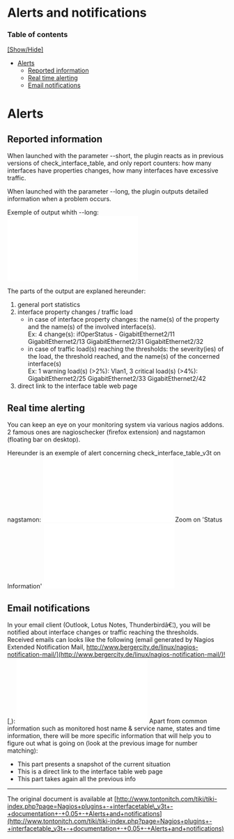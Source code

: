 **Alerts and notifications**
============================

### Table of contents

[\[Show/Hide\]](javascript:toggleToc())

*   [Alerts](#Alerts)
    *   [Reported information](#Reported_information)
    *   [Real time alerting](#Real_time_alerting)
    *   [Email notifications](#Email_notifications)

Alerts
======

Reported information
--------------------

When launched with the parameter --short, the plugin reacts as in previous versions of check\_interface\_table, and only report counters: how many interfaces have properties changes, how many interfaces have excessive traffic.

When launched with the parameter --long, the plugin outputs detailed information when a problem occurs.

Exemple of output whith --long: ![Image](tiki-download_file.php?fileId=7&display)

The parts of the output are explaned hereunder:

1.  general port statistics
2.  interface property changes / traffic load
    *   in case of interface property changes: the name(s) of the property and the name(s) of the involved interface(s).  
        Ex: 4 change(s): ifOperStatus - GigabitEthernet2/11 GigabitEthernet2/13 GigabitEthernet2/31 GigabitEthernet2/32
    *   in case of traffic load(s) reaching the thresholds: the severity(ies) of the load, the threshold reached, and the name(s) of the concerned interface(s)  
        Ex: 1 warning load(s) (>2%): Vlan1, 3 critical load(s) (>4%): GigabitEthernet2/25 GigabitEthernet2/33 GigabitEthernet2/42
3.  direct link to the interface table web page

Real time alerting
------------------

You can keep an eye on your monitoring system via various nagios addons. 2 famous ones are nagioschecker (firefox extension) and nagstamon (floating bar on desktop).

Hereunder is an exemple of alert concerning check\_interface\_table\_v3t on nagstamon: ![Image](tiki-download_file.php?fileId=27&display) Zoom on 'Status Information' ![Image](tiki-download_file.php?fileId=9&display)

Email notifications
-------------------

In your email client (Outlook, Lotus Notes, Thunderbirdâ€¦), you will be notified about interface changes or traffic reaching the thresholds. Received emails can looks like the following (email generated by Nagios Extended Notification Mail, [http://www.bergercity.de/linux/nagios-notification-mail/](http://www.bergercity.de/linux/nagios-notification-mail/)![ ](img/icons/external_link.gif " ")): ![Image](tiki-download_file.php?fileId=10&display) Apart from common information such as monitored host name & service name, states and time information, there will be more specific information that will help you to figure out what is going on (look at the previous image for number matching):

*   This part presents a snapshot of the current situation
*   This is a direct link to the interface table web page
*   This part takes again all the previous info

* * *

  
The original document is available at [http://www.tontonitch.com/tiki/tiki-index.php?page=Nagios+plugins+-+interfacetable\_v3t+-+documentation+-+0.05+-+Alerts+and+notifications](http://www.tontonitch.com/tiki/tiki-index.php?page=Nagios+plugins+-+interfacetable_v3t+-+documentation+-+0.05+-+Alerts+and+notifications)
